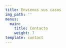 ```yaml
---
title: Envienos sus casos
img_path: ''
menus:
  main:
    title: Contacto
    weight: 7
template: contact
---
```



